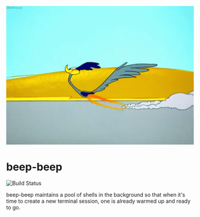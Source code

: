 <p align="center">
  <a href="https://github.com/npezza93/beep-beep">
    <img src="./.github/logo.gif" width="550">
  </a>
</p>

# beep-beep
![Build Status](https://github.com/npezza93/beep-beep/workflows/tests/badge.svg)

beep-beep maintains a pool of shells in the background so that when it's time to
create a new terminal session, one is already warmed up and ready to go.
